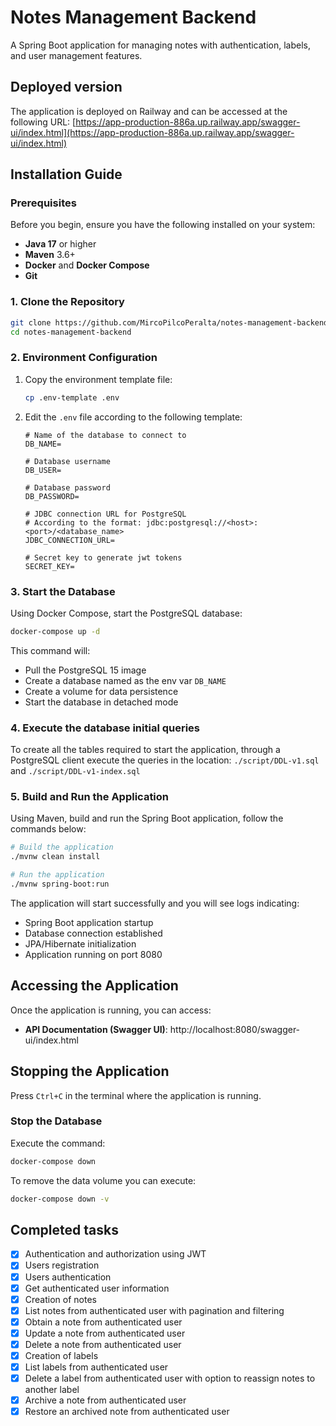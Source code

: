 # Notes Management Backend

A Spring Boot application for managing notes with authentication, labels, and user management features.

## Deployed version
The application is deployed on Railway and can be accessed at the following URL:
[https://app-production-886a.up.railway.app/swagger-ui/index.html](https://app-production-886a.up.railway.app/swagger-ui/index.html)

## Installation Guide

### Prerequisites

Before you begin, ensure you have the following installed on your system:

- **Java 17** or higher
- **Maven** 3.6+
- **Docker** and **Docker Compose**
- **Git**


### 1. Clone the Repository

```bash
git clone https://github.com/MircoPilcoPeralta/notes-management-backend.git
cd notes-management-backend
```

### 2. Environment Configuration

1. Copy the environment template file:
   ```bash
   cp .env-template .env
   ```

2. Edit the `.env` file according to the following template:
   ```env
   # Name of the database to connect to
   DB_NAME=
   
   # Database username
   DB_USER=
   
   # Database password
   DB_PASSWORD=
   
   # JDBC connection URL for PostgreSQL
   # According to the format: jdbc:postgresql://<host>:<port>/<database_name>
   JDBC_CONNECTION_URL=
   
   # Secret key to generate jwt tokens
   SECRET_KEY=
   ```

### 3. Start the Database

Using Docker Compose, start the PostgreSQL database:

```bash
docker-compose up -d
```

This command will:
- Pull the PostgreSQL 15 image
- Create a database named as the env var `DB_NAME`
- Create a volume for data persistence
- Start the database in detached mode

### 4. Execute the database initial queries
To create all the tables required to start the application, through a PostgreSQL client execute 
the queries in the location: `./script/DDL-v1.sql` and `./script/DDL-v1-index.sql`

### 5. Build and Run the Application

Using Maven, build and run the Spring Boot application, follow the commands below:

```bash
# Build the application
./mvnw clean install

# Run the application
./mvnw spring-boot:run
```

The application will start successfully and you will see logs indicating:
- Spring Boot application startup
- Database connection established
- JPA/Hibernate initialization
- Application running on port 8080

## Accessing the Application

Once the application is running, you can access:

- **API Documentation (Swagger UI)**: http://localhost:8080/swagger-ui/index.html


## Stopping the Application

Press `Ctrl+C` in the terminal where the application is running.

### Stop the Database

Execute the command:

```bash
docker-compose down
```

To remove the data volume you can execute:
```bash
docker-compose down -v
```

## Completed tasks
- [x] Authentication and authorization using JWT
- [x] Users registration
- [x] Users authentication
- [x] Get authenticated user information 
- [x] Creation of notes
- [x] List notes from authenticated user with pagination and filtering
- [x] Obtain a note from authenticated user
- [x] Update a note from authenticated user
- [x] Delete a note from authenticated user
- [x] Creation of labels
- [x] List labels from authenticated user
- [x] Delete a label from authenticated user with option to reassign notes to another label
- [x] Archive a note from authenticated user
- [x] Restore an archived note from authenticated user

